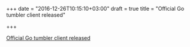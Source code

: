 +++
date = "2016-12-26T10:15:10+03:00"
draft = true
title = "Official Go tumbler client released"

+++

<p><a href="https://github.com/tumblr/tumblrclient.go">Official Go tumbler client released</a></p>
